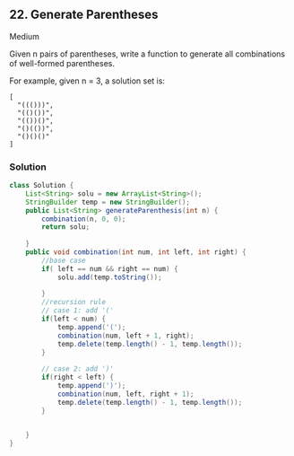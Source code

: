 ## 22. Generate Parentheses

Medium

Given n pairs of parentheses, write a function to generate all combinations of well-formed parentheses.

For example, given n = 3, a solution set is:
```
[
  "((()))",
  "(()())",
  "(())()",
  "()(())",
  "()()()"
]
```
### Solution
```Java
class Solution {
    List<String> solu = new ArrayList<String>();
    StringBuilder temp = new StringBuilder();
    public List<String> generateParenthesis(int n) {
        combination(n, 0, 0);
        return solu;
        
    }
    public void combination(int num, int left, int right) {
        //base case
        if( left == num && right == num) {
            solu.add(temp.toString());
            
        }
        //recursion rule
        // case 1: add '('
        if(left < num) {
            temp.append('(');
            combination(num, left + 1, right);
            temp.delete(temp.length() - 1, temp.length());
        }
        
        // case 2: add ')'
        if(right < left) {
            temp.append(')');
            combination(num, left, right + 1);
            temp.delete(temp.length() - 1, temp.length());
        }

        
    }
}
```

